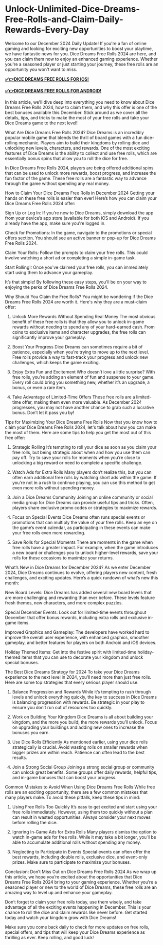 # Unlock-Unlimited-Dice-Dreams-Free-Rolls-and-Claim-Daily-Rewards-Every-Day
Welcome to our December 2024 Daily Update! If you're a fan of online gaming and looking for exciting new opportunities to boost your playtime, we have fantastic news for you. Dice Dreams Free Rolls 2024 are here, and you can claim them now to enjoy an enhanced gaming experience. Whether you're a seasoned player or just starting your journey, these free rolls are an opportunity you won't want to miss.



**[✅👉DICE DREAMS FREE ROLLS FOR IOS!](https://usaofferzon.com/dicedreams)**


**[✅👉DICE DREAMS FREE ROLLS FOR ANDROID!](https://usaofferzon.com/giftcard)**


In this article, we'll dive deep into everything you need to know about Dice Dreams Free Rolls 2024, how to claim them, and why this offer is one of the best bonuses available this December. Stick around as we cover all the details, tips, and tricks to make the most of your free rolls and take your Dice Dreams game to the next level!

What Are Dice Dreams Free Rolls 2024?
Dice Dreams is an incredibly popular mobile game that blends the thrill of board games with a fun dice-rolling mechanic. Players aim to build their kingdoms by rolling dice and unlocking new levels, characters, and rewards. One of the most exciting features of Dice Dreams is the ability to collect and use free rolls, which are essentially bonus spins that allow you to roll the dice for free.

In Dice Dreams Free Rolls 2024, players are being offered additional spins that can be used to unlock more rewards, boost progress, and increase the fun factor of the game. These free rolls are a fantastic way to advance through the game without spending any real money.

How to Claim Your Dice Dreams Free Rolls in December 2024
Getting your hands on these free rolls is easier than ever! Here’s how you can claim your Dice Dreams Free Rolls 2024 offer:

Sign Up or Log In: If you're new to Dice Dreams, simply download the app from your device’s app store (available for both iOS and Android). If you already have the app, make sure you're logged in.

Check for Promotions: In the game, navigate to the promotions or special offers section. You should see an active banner or pop-up for Dice Dreams Free Rolls 2024.

Claim Your Rolls: Follow the prompts to claim your free rolls. This could involve watching a short ad or completing a simple in-game task.

Start Rolling!: Once you've claimed your free rolls, you can immediately start using them to advance your gameplay.

It’s that simple! By following these easy steps, you'll be on your way to enjoying the perks of Dice Dreams Free Rolls 2024.

Why Should You Claim the Free Rolls?
You might be wondering if the Dice Dreams Free Rolls 2024 are worth it. Here's why they are a must-claim offer:

1. Unlock More Rewards Without Spending Real Money
The most obvious benefit of these free rolls is that they allow you to unlock in-game rewards without needing to spend any of your hard-earned cash. From coins to exclusive items and character upgrades, the free rolls can significantly improve your gameplay.

2. Boost Your Progress
Dice Dreams can sometimes require a bit of patience, especially when you're trying to move up to the next level. Free rolls provide a way to fast-track your progress and unlock new challenges, which keeps the game exciting.

3. Enjoy Extra Fun and Excitement
Who doesn’t love a little surprise? With free rolls, you’re adding an element of fun and suspense to your game. Every roll could bring you something new, whether it’s an upgrade, a bonus, or even a rare item.

4. Take Advantage of Limited-Time Offers
These free rolls are a limited-time offer, making them even more valuable. As December 2024 progresses, you may not have another chance to grab such a lucrative bonus. Don’t let it pass you by!

Tips for Maximizing Your Dice Dreams Free Rolls
Now that you know how to claim your Dice Dreams Free Rolls 2024, let's talk about how you can make the most of them. Here are some tips to help you get the most out of this free offer:

1. Strategic Rolling
It’s tempting to roll your dice as soon as you claim your free rolls, but being strategic about when and how you use them can pay off. Try to save your rolls for moments when you’re close to unlocking a big reward or need to complete a specific challenge.

2. Watch Ads for Extra Rolls
Many players don’t realize this, but you can often earn additional free rolls by watching short ads within the game. If you're not in a rush to continue playing, you can use this method to get even more rolls without spending money.

3. Join a Dice Dreams Community
Joining an online community or social media group for Dice Dreams can provide useful tips and tricks. Often, players share exclusive promo codes or strategies to maximize rewards.

4. Focus on Special Events
Dice Dreams often runs special events or promotions that can multiply the value of your free rolls. Keep an eye on the game’s event calendar, as participating in these events can make your free rolls even more rewarding.

5. Save Rolls for Special Moments
There are moments in the game when free rolls have a greater impact. For example, when the game introduces a new board or challenges you to unlock higher-level rewards, save your rolls for these occasions to maximize your returns.

What’s New in Dice Dreams for December 2024?
As we enter December 2024, Dice Dreams continues to evolve, offering players new content, fresh challenges, and exciting updates. Here’s a quick rundown of what’s new this month:

New Board Levels: Dice Dreams has added several new board levels that are more challenging and rewarding than ever before. These levels feature fresh themes, new characters, and more complex puzzles.

Special December Events: Look out for limited-time events throughout December that offer bonus rewards, including extra rolls and exclusive in-game items.

Improved Graphics and Gameplay: The developers have worked hard to improve the overall user experience, with enhanced graphics, smoother gameplay, and better features for players on both Android and iOS devices.

Holiday Themed Items: Get into the festive spirit with limited-time holiday-themed items that you can use to decorate your kingdom and unlock special bonuses.

The Best Dice Dreams Strategy for 2024
To take your Dice Dreams experience to the next level in 2024, you’ll need more than just free rolls. Here are some top strategies that every serious player should use:

1. Balance Progression and Rewards
While it’s tempting to rush through levels and unlock everything quickly, the key to success in Dice Dreams is balancing progression with rewards. Be strategic in your play to ensure you don’t run out of resources too quickly.

2. Work on Building Your Kingdom
Dice Dreams is all about building your kingdom, and the more you build, the more rewards you’ll unlock. Focus on upgrading your buildings and adding new ones to increase the bonuses you earn.

3. Use Dice Rolls Efficiently
As mentioned earlier, using your dice rolls strategically is crucial. Avoid wasting rolls on smaller rewards when bigger prizes are within reach. Patience can often lead to the best results.

4. Join a Strong Social Group
Joining a strong social group or community can unlock great benefits. Some groups offer daily rewards, helpful tips, and in-game bonuses that can boost your progress.

Common Mistakes to Avoid When Using Dice Dreams Free Rolls
While free rolls are an exciting opportunity, there are a few common mistakes that many players make. To avoid these pitfalls, keep these tips in mind:

1. Using Free Rolls Too Quickly
It’s easy to get excited and start using your free rolls immediately. However, using them too quickly without a plan can result in wasted opportunities. Always consider your next moves before rolling the dice.

2. Ignoring In-Game Ads for Extra Rolls
Many players dismiss the option to watch in-game ads for free rolls. While it may take a bit longer, you’ll be able to accumulate additional rolls without spending any money.

3. Neglecting to Participate in Events
Special events can often offer the best rewards, including double rolls, exclusive dice, and event-only prizes. Make sure to participate to maximize your bonuses.

Conclusion: Don’t Miss Out on Dice Dreams Free Rolls 2024
As we wrap up this article, we hope you’re excited about the opportunities that Dice Dreams Free Rolls 2024 bring to your gaming experience. Whether you're a seasoned player or new to the world of Dice Dreams, these free rolls are an amazing way to level up and enhance your gameplay.

Don’t forget to claim your free rolls today, use them wisely, and take advantage of all the exciting events happening in December. This is your chance to roll the dice and claim rewards like never before. Get started today and watch your kingdom grow with Dice Dreams!

Make sure you come back daily to check for more updates on free rolls, special offers, and tips that will keep your Dice Dreams experience as thrilling as ever. Keep rolling, and good luck!
